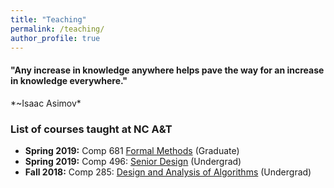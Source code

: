 ```yaml
---
title: "Teaching"
permalink: /teaching/
author_profile: true
---
```

<link href="https://fonts.googleapis.com/css?family=Comfortaa:300,400,700|Righteous" rel="stylesheet">

<h4>"Any increase in knowledge anywhere helps pave the way for an increase in knowledge everywhere."</h4>
 *~Isaac Asimov*

### List of courses taught at NC A&T

* **Spring 2019:** Comp 681 [Formal Methods](https://comp681-spring19.github.io/) (Graduate)
* **Spring 2019:** Comp 496: [Senior Design](https://comp496-spring19.github.io/) (Undergrad)
* **Fall 2018:** Comp 285: [Design and Analysis of Algorithms](https://comp285-fall18.github.io/) (Undergrad)
